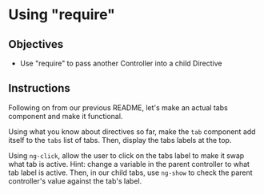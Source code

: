 # Using "require"

## Objectives

- Use "require" to pass another Controller into a child Directive

## Instructions

Following on from our previous README, let's make an actual tabs component and make it functional.

Using what you know about directives so far, make the `tab` component add itself to the `tabs` list of tabs. Then, display the tabs labels at the top.

Using `ng-click`, allow the user to click on the tabs label to make it swap what tab is active. Hint: change a variable in the parent controller to what tab label is active. Then, in our child tabs, use `ng-show` to check the parent controller's value against the tab's label.